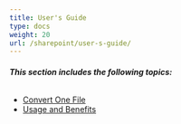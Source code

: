 ```yaml
---
title: User's Guide
type: docs
weight: 20
url: /sharepoint/user-s-guide/
---
```


###### **This section includes the following topics:** 
- [Convert One File](/slides/sharepoint/convert-one-file-html/)
- [Usage and Benefits](/slides/sharepoint/usage-and-benefits-html/)
